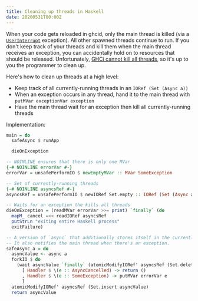 ```yaml
---
title: Cleaning up threads in Haskell
date: 20200531T00:00Z
---
```


When your code gets reloaded in ghcid, only the main thread is killed (via a [`UserInterrupt`](https://hackage.haskell.org/package/base-4.14.0.0/docs/Control-Exception.html) exception). All other spawned threads continue to run. If you don't keep track of your threads and kill them when the main thread receives an exception, you can accidentally hold on to resources that should be released. Unfortunately, [GHCi cannot kill all threads](https://stackoverflow.com/questions/24999636/is-there-a-way-to-kill-all-forked-threads-in-a-ghci-session-without-restarting-i), so it's up to you the programmer to clean up.

Here's how to clean up threads at a high level:

- Keep track of all currently-running threads in an `IORef (Set (Async a))`
- When an exception occurs in any thread, hand it to the main thread with `putMVar exceptionVar exception`
- Have the main thread wait for an exception then kill all currently-running threads

Implementation:

```haskell
main = do
  safeAsync $ runApp

  dieOnException

-- NOINLINE ensures that there is only one MVar
{-# NOINLINE errorVar #-}
errorVar = unsafePerformIO $ newEmptyMVar :: MVar SomeException

-- Set of currently-running threads
{-# NOINLINE asyncsRef #-}
asyncsRef = unsafePerformIO $ newIORef Set.empty :: IORef (Set (Async a))

-- Waits for an exception the kills all threads
dieOnException = (readMVar errorVar >>= print) `finally` (do
  mapM_ cancel =<< readIORef asyncsRef
  putStrLn "exiting entire Haskell process"
  exitFailure)

-- A version of `async` that additionally stores itself in the currently-running threads.
-- It also notifies the main thread when there's an exception.
safeAsync a = do
  asyncValue <- async a
  forkIO $ do
    (wait asyncValue `finally` (atomicModifyIORef' asyncsRef (Set.delete asyncValue))) `catches`
      [ Handler $ \(e :: AsyncCancelled) -> return ()
      , Handler $ \(e :: SomeException) -> putMVar errorVar e
      ]
  atomicModifyIORef' asyncsRef (Set.insert asyncValue)
  return asyncValue
```

